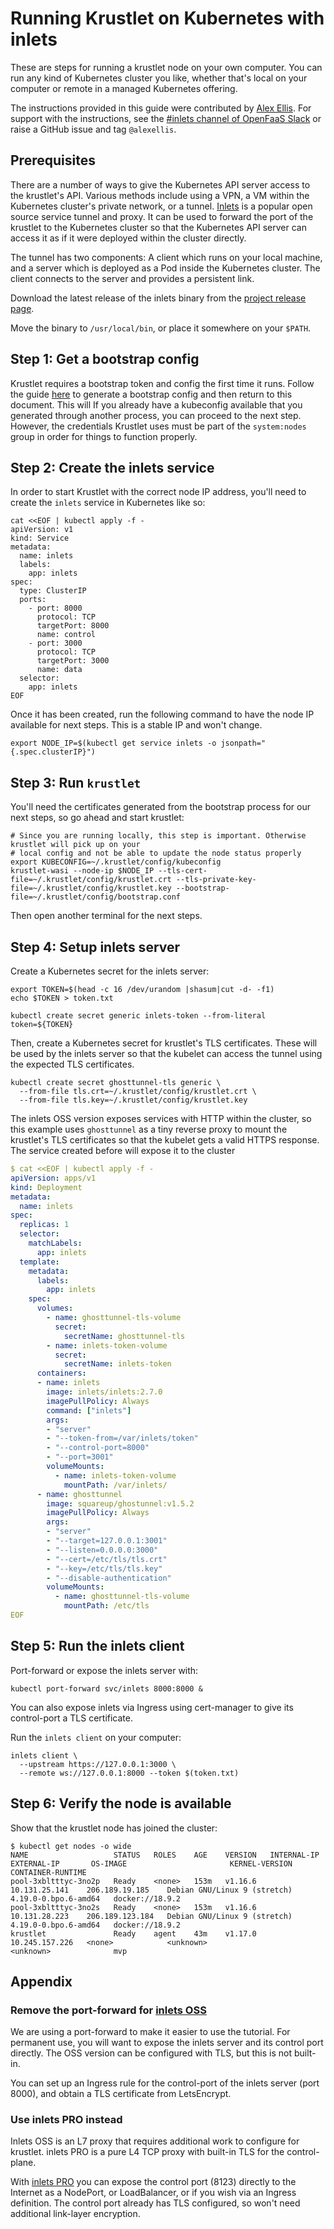 # Running Krustlet on Kubernetes with inlets

These are steps for running a krustlet node on your own computer. You can run any kind of Kubernetes
cluster you like, whether that's local on your computer or remote in a managed Kubernetes offering.

The instructions provided in this guide were contributed by [Alex
Ellis](https://github.com/alexellis). For support with the instructions, see the [#inlets channel of
OpenFaaS Slack](https://slack.openfaas.io/) or raise a GitHub issue and tag `@alexellis`.

## Prerequisites

There are a number of ways to give the Kubernetes API server access to the krustlet's API. Various
methods include using a VPN, a VM within the Kubernetes cluster's private network, or a tunnel.
[Inlets](https://docs.inlets.dev/) is a popular open source service tunnel and proxy. It can be used
to forward the port of the krustlet to the Kubernetes cluster so that the Kubernetes API server can
access it as if it were deployed within the cluster directly.

The tunnel has two components: A client which runs on your local machine, and a server which is
deployed as a Pod inside the Kubernetes cluster. The client connects to the server and provides a
persistent link.

Download the latest release of the inlets binary from the [project release
page](https://github.com/inlets/inlets/releases).

Move the binary to `/usr/local/bin`, or place it somewhere on your `$PATH`.

## Step 1: Get a bootstrap config

Krustlet requires a bootstrap token and config the first time it runs. Follow the guide
[here](bootstrapping.md) to generate a bootstrap config and then return to this document. This will
If you already have a kubeconfig available that you generated through another process, you can
proceed to the next step. However, the credentials Krustlet uses must be part of the `system:nodes`
group in order for things to function properly.

## Step 2: Create the inlets service

In order to start Krustlet with the correct node IP address, you'll need to create the `inlets`
service in Kubernetes like so:

```shell
cat <<EOF | kubectl apply -f -                            
apiVersion: v1
kind: Service
metadata:
  name: inlets
  labels:
    app: inlets
spec:
  type: ClusterIP
  ports:
    - port: 8000
      protocol: TCP
      targetPort: 8000
      name: control
    - port: 3000
      protocol: TCP
      targetPort: 3000
      name: data
  selector:
    app: inlets
EOF
```

Once it has been created, run the following command to have the node IP available for next steps.
This is a stable IP and won't change.

```shell
export NODE_IP=$(kubectl get service inlets -o jsonpath="{.spec.clusterIP}")
```

## Step 3: Run `krustlet`

You'll need the certificates generated from the bootstrap process for our next steps, so go ahead
and start krustlet:

```shell
# Since you are running locally, this step is important. Otherwise krustlet will pick up on your
# local config and not be able to update the node status properly
export KUBECONFIG=~/.krustlet/config/kubeconfig
krustlet-wasi --node-ip $NODE_IP --tls-cert-file=~/.krustlet/config/krustlet.crt --tls-private-key-file=~/.krustlet/config/krustlet.key --bootstrap-file=~/.krustlet/config/bootstrap.conf
```

Then open another terminal for the next steps.

## Step 4: Setup inlets server

Create a Kubernetes secret for the inlets server:

```shell
export TOKEN=$(head -c 16 /dev/urandom |shasum|cut -d- -f1)
echo $TOKEN > token.txt

kubectl create secret generic inlets-token --from-literal token=${TOKEN}
```

Then, create a Kubernetes secret for krustlet's TLS certificates. These will be used by the inlets
server so that the kubelet can access the tunnel using the expected TLS certificates.

```shell
kubectl create secret ghosttunnel-tls generic \
  --from-file tls.crt=~/.krustlet/config/krustlet.crt \
  --from-file tls.key=~/.krustlet/config/krustlet.key
```

The inlets OSS version exposes services with HTTP within the cluster, so this example uses
`ghosttunnel` as a tiny reverse proxy to mount the krustlet's TLS certificates so that the kubelet
gets a valid HTTPS response. The service created before will expose it to the cluster

```yaml
$ cat <<EOF | kubectl apply -f -
apiVersion: apps/v1
kind: Deployment
metadata:
  name: inlets
spec:
  replicas: 1
  selector:
    matchLabels:
      app: inlets
  template:
    metadata:
      labels:
        app: inlets
    spec:
      volumes:
        - name: ghosttunnel-tls-volume
          secret:
            secretName: ghosttunnel-tls
        - name: inlets-token-volume
          secret:
            secretName: inlets-token
      containers:
      - name: inlets
        image: inlets/inlets:2.7.0
        imagePullPolicy: Always
        command: ["inlets"]
        args:
        - "server"
        - "--token-from=/var/inlets/token"
        - "--control-port=8000"
        - "--port=3001"
        volumeMounts:
          - name: inlets-token-volume
            mountPath: /var/inlets/
      - name: ghosttunnel
        image: squareup/ghostunnel:v1.5.2
        imagePullPolicy: Always
        args:
        - "server"
        - "--target=127.0.0.1:3001"
        - "--listen=0.0.0.0:3000"
        - "--cert=/etc/tls/tls.crt"
        - "--key=/etc/tls/tls.key"
        - "--disable-authentication"
        volumeMounts:
          - name: ghosttunnel-tls-volume
            mountPath: /etc/tls
EOF
```

## Step 5: Run the inlets client

Port-forward or expose the inlets server with:

```shell
kubectl port-forward svc/inlets 8000:8000 &
```

You can also expose inlets via Ingress using cert-manager to give its control-port a TLS
certificate.

Run the `inlets client` on your computer:

```shell
inlets client \
  --upstream https://127.0.0.1:3000 \
  --remote ws://127.0.0.1:8000 --token $(token.txt)
```


## Step 6: Verify the node is available

Show that the krustlet node has joined the cluster:

```shell
$ kubectl get nodes -o wide
NAME                   STATUS   ROLES    AGE    VERSION   INTERNAL-IP      EXTERNAL-IP       OS-IMAGE                       KERNEL-VERSION         CONTAINER-RUNTIME
pool-3xbltttyc-3no2p   Ready    <none>   153m   v1.16.6   10.131.25.141    206.189.19.185    Debian GNU/Linux 9 (stretch)   4.19.0-0.bpo.6-amd64   docker://18.9.2
pool-3xbltttyc-3no2s   Ready    <none>   153m   v1.16.6   10.131.28.223    206.189.123.184   Debian GNU/Linux 9 (stretch)   4.19.0-0.bpo.6-amd64   docker://18.9.2
krustlet               Ready    agent    43m    v1.17.0   10.245.157.226   <none>            <unknown>                      <unknown>              mvp
```

## Appendix

### Remove the port-forward for [inlets OSS](https://docs.inlets.dev)

We are using a port-forward to make it easier to use the tutorial. For permanent use, you will want
to expose the inlets server and its control port directly. The OSS version can be configured with
TLS, but this is not built-in.

You can set up an Ingress rule for the control-port of the inlets server (port 8000), and obtain a
TLS certificate from LetsEncrypt.

### Use inlets PRO instead

Inlets OSS is an L7 proxy that requires additional work to configure for krustlet. inlets PRO is a
pure L4 TCP proxy with built-in TLS for the control-plane.

With [inlets PRO](https://github.com/inlets/inlets-pro) you can expose the control port (8123)
directly to the Internet as a NodePort, or LoadBalancer, or if you wish via an Ingress definition.
The control port already has TLS configured, so won't need additional link-layer encryption.
